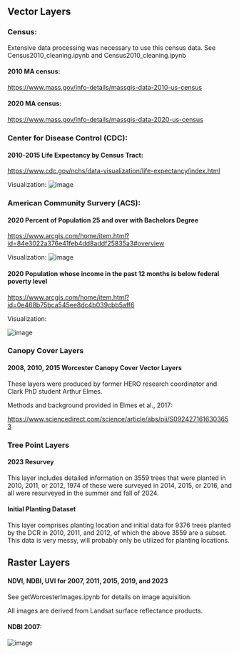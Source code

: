 ## **Vector Layers**

### Census:

Extensive data processing was necessary to use this census data. See Census2010_cleaning.ipynb and Census2010_cleaning.ipynb

#### 2010 MA census:
https://www.mass.gov/info-details/massgis-data-2010-us-census

#### 2020 MA census:
https://www.mass.gov/info-details/massgis-data-2020-us-census

### Center for Disease Control (CDC):

#### 2010-2015 Life Expectancy by Census Tract:

https://www.cdc.gov/nchs/data-visualization/life-expectancy/index.html

Visualization:
![image](https://github.com/andrews-j/IDCE-376_FinalProject/assets/26927475/bc0c58b7-76e5-43d5-8257-027a9ed4eec3)

### American Community Survery (ACS):

#### 2020 Percent of Population 25 and over with Bachelors Degree
https://www.arcgis.com/home/item.html?id=84e3022a376e41feb4dd8addf25835a3#overview

Visualization:
![image](https://github.com/andrews-j/IDCE-376_FinalProject/assets/26927475/28c1748c-8291-4b9f-aabb-6b255cbe5632)

#### 2020 Population whose income in the past 12 months is below federal poverty level

https://www.arcgis.com/home/item.html?id=0e468b75bca545ee8dc4b039cbb5aff6

Visualization:

![image](https://github.com/andrews-j/IDCE-376_FinalProject/assets/26927475/7a4b4a56-ad2e-4b35-b8c9-58fa58dcdd95)


### Canopy Cover Layers

#### 2008, 2010, 2015 Worcester Canopy Cover Vector Layers
These layers were produced by former HERO research coordinator and Clark PhD student Arthur Elmes. 

Methods and background provided in Elmes et al., 2017:

https://www.sciencedirect.com/science/article/abs/pii/S0924271616303653

### Tree Point Layers

#### 2023 Resurvey
This layer includes detailed information on 3559 trees that were planted in 2010, 2011, or 2012, 1974 of these were surveyed in 2014, 2015, or 2016, and all were resurveyed in the summer and fall of 2024.

#### Initial Planting Dataset
This layer comprises planting location and initial data for 9376 trees planted by the DCR in 2010, 2011, and 2012, of which the above 3559 are a subset. This data is very messy, will probably only be utilized for planting locations. 

## **Raster Layers**

#### NDVI, NDBI, UVI for 2007, 2011, 2015, 2019, and 2023

See getWorcesterImages.ipynb for details on image aquisition. 

All images are derived from Landsat surface reflectance products.

#### NDBI 2007:
![image](https://github.com/andrews-j/IDCE-376_FinalProject/assets/26927475/30970c0e-9b5a-4aff-bf36-43c09fff765e)


